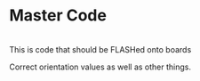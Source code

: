 # Master Code
<br>
This is code that should be FLASHed onto boards

Correct orientation values as well as other things.
